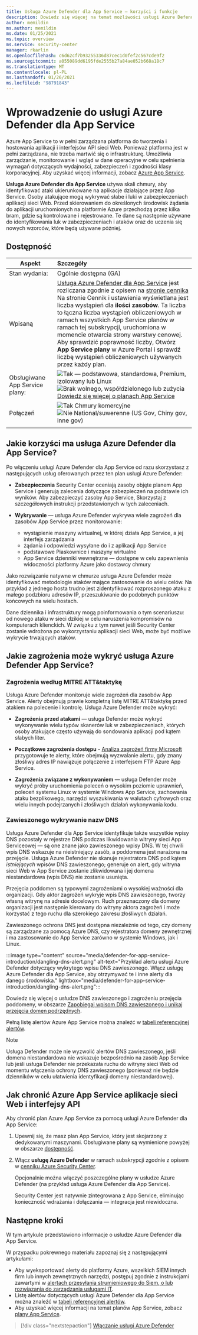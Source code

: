 ```yaml
---
title: Usługa Azure Defender dla App Service — korzyści i funkcje
description: Dowiedz się więcej na temat możliwości usługi Azure Defender dla App Service i sposobu włączania jej w ramach subskrypcji
author: memildin
ms.author: memildin
ms.date: 01/25/2021
ms.topic: overview
ms.service: security-center
manager: rkarlin
ms.openlocfilehash: c6d62cf7b93255336d87cec1d0fef2c567cde9f2
ms.sourcegitcommit: a055089dd6195fde2555b27a84ae052b668a18c7
ms.translationtype: MT
ms.contentlocale: pl-PL
ms.lasthandoff: 01/26/2021
ms.locfileid: "98791843"
---
```

# <a name="introduction-to-azure-defender-for-app-service"></a>Wprowadzenie do usługi Azure Defender dla App Service

Azure App Service to w pełni zarządzana platforma do tworzenia i hostowania aplikacji i interfejsów API sieci Web. Ponieważ platforma jest w pełni zarządzana, nie trzeba martwić się o infrastrukturę. Umożliwia zarządzanie, monitorowanie i wgląd w dane operacyjne w celu spełnienia wymagań dotyczących wydajności, zabezpieczeń i zgodności klasy korporacyjnej. Aby uzyskać więcej informacji, zobacz [Azure App Service](https://azure.microsoft.com/services/app-service/).

**Usługa Azure Defender dla App Service** używa skali chmury, aby identyfikować ataki ukierunkowane na aplikacje działające przez App Service. Osoby atakujące mogą wykrywać słabe i luki w zabezpieczeniach aplikacji sieci Web. Przed skierowaniem do określonych środowisk żądania do aplikacji uruchomionych na platformie Azure przechodzą przez kilka bram, gdzie są kontrolowane i rejestrowane. Te dane są następnie używane do identyfikowania luk w zabezpieczeniach i ataków oraz do uczenia się nowych wzorców, które będą używane później.


## <a name="availability"></a>Dostępność

|Aspekt|Szczegóły|
|----|:----|
|Stan wydania:|Ogólnie dostępna (GA)|
|Wpisaną|[Usługa Azure Defender dla App Service](azure-defender.md) jest rozliczana zgodnie z opisem na [stronie cennika](security-center-pricing.md)<br>Na stronie Cennik i ustawienia wyświetlana jest liczba wystąpień dla **ilości zasobów**. Ta liczba to łączna liczba wystąpień obliczeniowych w ramach wszystkich App Service planów w ramach tej subskrypcji, uruchomiona w momencie otwarcia strony warstwy cenowej.<br>Aby sprawdzić poprawność liczby, Otwórz **App Service plany** w Azure Portal i sprawdź liczbę wystąpień obliczeniowych używanych przez każdy plan.|
|Obsługiwane App Service plany:|![Tak — ](./media/icons/yes-icon.png) podstawowa, standardowa, Premium, izolowany lub Linux<br>![Brak ](./media/icons/no-icon.png) wolnego, współdzielonego lub zużycia<br>[Dowiedz się więcej o planach App Service](https://azure.microsoft.com/pricing/details/app-service/plans/)|
|Połączeń|![Tak](./media/icons/yes-icon.png) Chmury komercyjne<br>![Nie](./media/icons/no-icon.png) National/suwerenne (US Gov, Chiny gov, inne gov)|
|||

## <a name="what-are-the-benefits-of-azure-defender-for-app-service"></a>Jakie korzyści ma usługa Azure Defender dla App Service?

Po włączeniu usługi Azure Defender dla App Service od razu skorzystasz z następujących usług oferowanych przez ten plan usługi Azure Defender:

- **Zabezpieczenia** Security Center oceniają zasoby objęte planem App Service i generują zalecenia dotyczące zabezpieczeń na podstawie ich wyników. Aby zabezpieczyć zasoby App Service, Skorzystaj z szczegółowych instrukcji przedstawionych w tych zaleceniach.

- **Wykrywanie** — usługa Azure Defender wykrywa wiele zagrożeń dla zasobów App Service przez monitorowanie:
    - wystąpienie maszyny wirtualnej, w której działa App Service, a jej interfejs zarządzania
    - żądania i odpowiedzi wysyłane do i z aplikacji App Service
    - podstawowe Piaskownice i maszyny wirtualne
    - App Service dzienniki wewnętrzne — dostępne w celu zapewnienia widoczności platformy Azure jako dostawcy chmury

Jako rozwiązanie natywne w chmurze usługa Azure Defender może identyfikować metodologie ataków mające zastosowanie do wielu celów. Na przykład z jednego hosta trudno jest zidentyfikować rozproszonego ataku z małego podzbioru adresów IP, przeszukiwanie do podobnych punktów końcowych na wielu hostach.

Dane dziennika i infrastruktury mogą poinformowania o tym scenariuszu: od nowego ataku w sieci dzikiej w celu naruszenia kompromisów na komputerach klienckich. W związku z tym nawet jeśli Security Center zostanie wdrożona po wykorzystaniu aplikacji sieci Web, może być możliwe wykrycie trwających ataków.


## <a name="what-threats-can-azure-defender-for-app-service-detect"></a>Jakie zagrożenia może wykryć usługa Azure Defender App Service?

### <a name="threats-by-mitre-attck-tactics"></a>Zagrożenia według MITRE ATT&taktykę

Usługa Azure Defender monitoruje wiele zagrożeń dla zasobów App Service. Alerty obejmują prawie kompletną listę MITRE ATT&taktykę przed atakiem na polecenie i kontrolę. Usługa Azure Defender może wykryć:

- **Zagrożenia przed atakami** — usługa Defender może wykryć wykonywanie wielu typów skanerów luk w zabezpieczeniach, których osoby atakujące często używają do sondowania aplikacji pod kątem słabych liter.

- **Początkowe zagrożenia dostępu**  -  [Analiza zagrożeń firmy Microsoft](https://go.microsoft.com/fwlink/?linkid=2128684) przygotowuje te alerty, które obejmują wyzwalanie alertu, gdy znany złośliwy adres IP nawiązuje połączenie z interfejsem FTP Azure App Service.

- **Zagrożenia związane z wykonywaniem** — usługa Defender może wykryć próby uruchomienia poleceń o wysokim poziomie uprawnień, poleceń systemu Linux w systemie Windows App Service, zachowania ataku bezplikowego, narzędzi wyszukiwania w walutach cyfrowych oraz wielu innych podejrzanych i złośliwych działań wykonywania kodu.

### <a name="dangling-dns-detection"></a>Zawieszonego wykrywanie nazw DNS

Usługa Azure Defender dla App Service identyfikuje także wszystkie wpisy DNS pozostały w rejestrze DNS podczas likwidowania witryny sieci App Serviceowej — są one znane jako zawieszonego wpisy DNS. W tej chwili wpis DNS wskazuje na nieistniejący zasób, a poddomena jest narażona na przejęcie. Usługa Azure Defender nie skanuje rejestratora DNS pod kątem *istniejących* wpisów DNS zawieszonego; generuje on alert, gdy witryna sieci Web w App Service zostanie zlikwidowana i jej domena niestandardowa (wpis DNS) nie zostanie usunięta.

Przejęcia poddomen są typowymi zagrożeniami o wysokiej ważności dla organizacji. Gdy aktor zagrożeń wykryje wpis DNS zawieszonego, tworzy własną witrynę na adresie docelowym. Ruch przeznaczony dla domeny organizacji jest następnie kierowany do witryny aktora zagrożeń i może korzystać z tego ruchu dla szerokiego zakresu złośliwych działań. 

Zawieszonego ochrona DNS jest dostępna niezależnie od tego, czy domeny są zarządzane za pomocą Azure DNS, czy rejestratora domeny zewnętrznej i ma zastosowanie do App Service zarówno w systemie Windows, jak i Linux.

:::image type="content" source="media/defender-for-app-service-introduction/dangling-dns-alert.png" alt-text="Przykład alertu usługi Azure Defender dotyczący wykrytego wpisu DNS zawieszonego. Włącz usługę Azure Defender dla App Service, aby otrzymywać te i inne alerty dla danego środowiska." lightbox="media/defender-for-app-service-introduction/dangling-dns-alert.png":::

Dowiedz się więcej o usłudze DNS zawieszonego i zagrożeniu przejęcia poddomeny, w obszarze [Zapobiegaj wpisom DNS zawieszonego i unikaj przejęcia domen podrzędnych](../security/fundamentals/subdomain-takeover.md).

Pełną listę alertów Azure App Service można znaleźć w [tabeli referencyjnej alertów](alerts-reference.md#alerts-azureappserv).

> [!NOTE]
> Usługa Defender może nie wyzwolić alertów DNS zawieszonego, jeśli domena niestandardowa nie wskazuje bezpośrednio na zasób App Service lub jeśli usługa Defender nie przekazała ruchu do witryny sieci Web od momentu włączenia ochrony DNS zawieszonego (ponieważ nie będzie dzienników w celu ułatwienia identyfikacji domeny niestandardowej).

## <a name="how-to-protect-your-azure-app-service-web-apps-and-apis"></a>Jak chronić Azure App Service aplikacje sieci Web i interfejsy API

Aby chronić plan Azure App Service za pomocą usługi Azure Defender dla App Service:

1. Upewnij się, że masz plan App Service, który jest skojarzony z dedykowanymi maszynami. Obsługiwane plany są wymienione powyżej w obszarze [dostępność](#availability).

2. Włącz **usługę Azure Defender** w ramach subskrypcji zgodnie z opisem w [cenniku Azure Security Center](security-center-pricing.md).

    Opcjonalnie można włączyć poszczególne plany w usłudze Azure Defender (na przykład usługa Azure Defender dla App Service).

    Security Center jest natywnie zintegrowana z App Service, eliminując konieczność wdrażania i dołączania — integracja jest niewidoczna.


## <a name="next-steps"></a>Następne kroki

W tym artykule przedstawiono informacje o usłudze Azure Defender dla App Service. 

W przypadku pokrewnego materiału zapoznaj się z następującymi artykułami: 

- Aby wyeksportować alerty do platformy Azure, wszelkich SIEM innych firm lub innych zewnętrznych narzędzi, postępuj zgodnie z instrukcjami zawartymi w [alertach przesyłania strumieniowego do Siem, o lub rozwiązania do zarządzania usługami IT](export-to-siem.md).
- Listę alertów dotyczących usługi Azure Defender dla App Service można znaleźć w [tabeli referencyjnej alertów](alerts-reference.md#alerts-azureappserv).
- Aby uzyskać więcej informacji na temat planów App Service, zobacz [plany App Service](https://azure.microsoft.com/pricing/details/app-service/plans/).
> [!div class="nextstepaction"]
> [Włączanie usługi Azure Defender](security-center-pricing.md)
